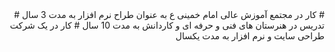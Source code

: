 <div style='direction:rtl'>
# کار در مجتمع آموزش عالی امام خمینی ع به عنوان طراح نرم افزار به مدت 3 سال
# تدریس در هنرستان های فنی و حرفه ای و کاردانش به مدت 10 سال
# کار در یک شرکت طراحی سایت و نرم افزار به مدت یکسال
</div>
